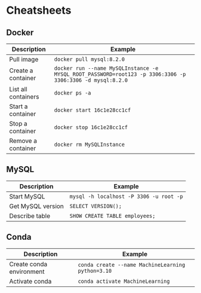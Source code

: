 # Cheatsheets

## Docker

| Description         | Example                                                                                                   |
|---------------------|-----------------------------------------------------------------------------------------------------------|
| Pull image          | `docker pull mysql:8.2.0`                                                                                 |
| Create a container  | `docker run --name MySQLInstance -e MYSQL_ROOT_PASSWORD=root123 -p 3306:3306 -p 3306:3306 -d mysql:8.2.0` |
| List all containers | `docker ps -a`                                                                                            |
| Start a container   | `docker start 16c1e28cc1cf`                                                                               |
| Stop a container    | `docker stop 16c1e28cc1cf`                                                                                |
| Remove a container  | `docker rm MySQLInstance`                                                                                 |

## MySQL

| Description       | Example                                 |
|-------------------|-----------------------------------------|
| Start MySQL       | `mysql -h localhost -P 3306 -u root -p` |
| Get MySQL version | `SELECT VERSION();`                     |
| Describe table    | `SHOW CREATE TABLE employees;`          |

## Conda

| Description              | Example                                           |
|--------------------------|---------------------------------------------------|
| Create conda environment | `conda create --name MachineLearning python=3.10` |
| Activate conda           | `conda activate MachineLearning`                  |

